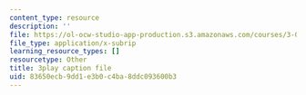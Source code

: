 ```yaml
---
content_type: resource
description: ''
file: https://ol-ocw-studio-app-production.s3.amazonaws.com/courses/3-091sc-introduction-to-solid-state-chemistry-fall-2010/83650ecb9dd1e3b0c4ba8ddc093600b3_RikovZJdUmg.srt
file_type: application/x-subrip
learning_resource_types: []
resourcetype: Other
title: 3play caption file
uid: 83650ecb-9dd1-e3b0-c4ba-8ddc093600b3
---
```

